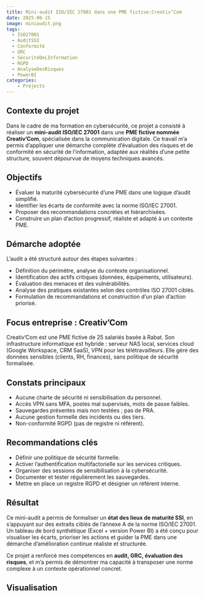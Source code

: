 ```yaml
---
title: Mini-audit ISO/IEC 27001 dans une PME fictive:Creativ’Com
date: 2025-06-15
image: miniaudit.png
tags: 
  - ISO27001
  - AuditSSI
  - Conformité
  - GRC
  - SécuritéDeLInformation
  - RGPD
  - AnalyseDesRisques
  - PowerBI
categories:
    - Projects
---
```

## Contexte du projet

Dans le cadre de ma formation en cybersécurité, ce projet a consisté à réaliser un **mini-audit ISO/IEC 27001** dans une **PME fictive nommée Creativ’Com**, spécialisée dans la communication digitale. Ce travail m’a permis d’appliquer une démarche complète d’évaluation des risques et de conformité en sécurité de l’information, adaptée aux réalités d’une petite structure, souvent dépourvue de moyens techniques avancés.

## Objectifs

- Évaluer la maturité cybersécurité d’une PME dans une logique d’audit simplifié.
- Identifier les écarts de conformité avec la norme ISO/IEC 27001.
- Proposer des recommandations concrètes et hiérarchisées.
- Construire un plan d’action progressif, réaliste et adapté à un contexte PME.

## Démarche adoptée

L’audit a été structuré autour des étapes suivantes :

- Définition du périmètre, analyse du contexte organisationnel.
- Identification des actifs critiques (données, équipements, utilisateurs).
- Évaluation des menaces et des vulnérabilités.
- Analyse des pratiques existantes selon des contrôles ISO 27001 ciblés.
- Formulation de recommandations et construction d’un plan d’action priorisé.

## Focus entreprise : Creativ’Com

Creativ’Com est une PME fictive de 25 salariés basée à Rabat. Son infrastructure informatique est hybride : serveur NAS local, services cloud (Google Workspace, CRM SaaS), VPN pour les télétravailleurs. Elle gère des données sensibles (clients, RH, finances), sans politique de sécurité formalisée.

## Constats principaux

- Aucune charte de sécurité ni sensibilisation du personnel.
- Accès VPN sans MFA, postes mal supervisés, mots de passe faibles.
- Sauvegardes présentes mais non testées ; pas de PRA.
- Aucune gestion formelle des incidents ou des tiers.
- Non-conformité RGPD (pas de registre ni référent).

## Recommandations clés

- Définir une politique de sécurité formelle.
- Activer l’authentification multifactorielle sur les services critiques.
- Organiser des sessions de sensibilisation à la cybersécurité.
- Documenter et tester régulièrement les sauvegardes.
- Mettre en place un registre RGPD et désigner un référent interne.

## Résultat

Ce mini-audit a permis de formaliser un **état des lieux de maturité SSI**, en s’appuyant sur des extraits ciblés de l’annexe A de la norme ISO/IEC 27001. Un tableau de bord synthétique (Excel + version Power BI) a été conçu pour visualiser les écarts, prioriser les actions et guider la PME dans une démarche d’amélioration continue réaliste et structurée.

Ce projet a renforcé mes compétences en **audit, GRC, évaluation des risques**, et m’a permis de démontrer ma capacité à transposer une norme complexe à un contexte opérationnel concret.

## Visualisation
